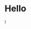# Hello

\![](https://github-readme-stats.vercel.app/api?username=hwan06&show_icons=true&theme=radical)
